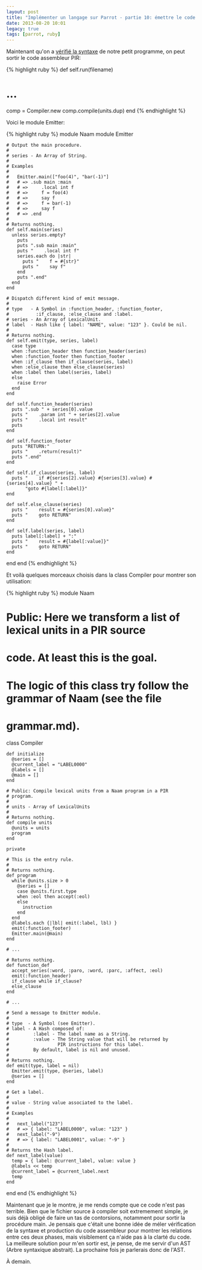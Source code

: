 ```yaml
---
layout: post
title: "Implémenter un langage sur Parrot - partie 10: émettre le code assembleur"
date: 2013-08-20 10:01
legacy: true
tags: [parrot, ruby]
---
```




Maintenant qu'on a 
[vérifié la syntaxe](http://lkdjiin.github.io/blog/2013/08/18/implementer-un-langage-sur-parrot-partie-9-la-syntaxe/)
de notre petit programme, on peut sortir le code assembleur PIR:

{% highlight ruby %}
def self.run(filename)
  # ...
  comp = Compiler.new
  comp.compile(units.dup)
end
{% endhighlight %}

<!-- more -->

Voici le module Emitter:

{% highlight ruby %}
module Naam
  module Emitter

    # Output the main procedure.
    #
    # series - An Array of String.
    #
    # Examples
    #
    #   Emitter.main(["foo(4)", "bar(-1)"]
    #   # => .sub main :main
    #   # =>     .local int f
    #   # =>     f = foo(4)
    #   # =>     say f
    #   # =>     f = bar(-1)
    #   # =>     say f
    #   # => .end
    #
    # Returns nothing.
    def self.main(series)
      unless series.empty?
        puts
        puts ".sub main :main"
        puts "    .local int f"
        series.each do |str|
          puts "    f = #{str}"
          puts "    say f"
        end
        puts ".end"
      end
    end

    # Dispatch different kind of emit message.
    #
    # type   - A Symbol in :function_header, :function_footer,
    #          :if_clause, :else_clause and :label.
    # series - An Array of LexicalUnit.
    # label  - Hash like { label: "NAME", value: "123" }. Could be nil.
    #
    # Returns nothing.
    def self.emit(type, series, label)
      case type
      when :function_header then function_header(series)
      when :function_footer then function_footer
      when :if_clause then if_clause(series, label)
      when :else_clause then else_clause(series)
      when :label then label(series, label)
      else
        raise Error
      end
    end

    def self.function_header(series)
      puts ".sub " + series[0].value
      puts "    .param int " + series[2].value
      puts "    .local int result"
      puts
    end

    def self.function_footer
      puts "RETURN:"
      puts "    .return(result)"
      puts ".end"
    end

    def self.if_clause(series, label)
      puts "    if #{series[2].value} #{series[3].value} #{series[4].value} " +
           "goto #{label[:label]}"
    end

    def self.else_clause(series)
      puts "    result = #{series[0].value}"
      puts "    goto RETURN"
    end

    def self.label(series, label)
      puts label[:label] + ":"
      puts "    result = #{label[:value]}"
      puts "    goto RETURN"
    end

  end
end
{% endhighlight %}

Et voilà quelques morceaux choisis dans la class Compiler pour montrer
son utilisation:

{% highlight ruby %}
module Naam

  # Public: Here we transform a list of lexical units in a PIR source
  # code. At least this is the goal.
  #
  # The logic of this class try follow the grammar of Naam (see the file
  # grammar.md).
  class Compiler

    def initialize
      @series = []
      @current_label = "LABEL0000"
      @labels = []
      @main = []
    end

    # Public: Compile lexical units from a Naam program in a PIR
    # program.
    #
    # units - Array of LexicalUnits
    #
    # Returns nothing.
    def compile units
      @units = units
      program
    end

    private

    # This is the entry rule.
    #
    # Returns nothing.
    def program
      while @units.size > 0
        @series = []
        case @units.first.type
        when :eol then accept(:eol)
        else
          instruction
        end
      end
      @labels.each {|lbl| emit(:label, lbl) }
      emit(:function_footer)
      Emitter.main(@main)
    end

    # ...

    # Returns nothing.
    def function_def
      accept_series(:word, :paro, :word, :parc, :affect, :eol)
      emit(:function_header)
      if_clause while if_clause?
      else_clause
    end

    # ...

    # Send a message to Emitter module.
    #
    # type  - A Symbol (see Emitter).
    # label - A Hash composed of:
    #         :label - The label name as a String.
    #         :value - The String value that will be returned by
    #                  PIR instructions for this label.
    #         By default, label is nil and unused.
    #
    # Returns nothing.
    def emit(type, label = nil)
      Emitter.emit(type, @series, label)
      @series = []
    end

    # Get a label.
    #
    # value - String value associated to the label.
    #
    # Examples
    #
    #   next_label("123")
    #   # => { label: "LABEL0000", value: "123" }
    #   next_label("-9")
    #   # => { label: "LABEL0001", value: "-9" }
    #
    # Returns the Hash label.
    def next_label(value)
      temp = { label: @current_label, value: value }
      @labels << temp
      @current_label = @current_label.next
      temp
    end
  end
end
{% endhighlight %}

Maintenant que je le montre, je me rends compte que ce code n'est pas
terrible. Bien que le fichier source à compiler soit extremement simple,
je suis déjà obligé de faire un tas de contorsions, notamment pour sortir
la procédure main. Je pensais que c'était une bonne idée de méler
vérification de la syntaxe et production du code assembleur pour montrer
les relations entre ces deux phases, mais visiblement ça n'aide pas
à la clarté du code. La meilleure solution pour m'en sortir est, je pense,
de me servir d'un AST (Arbre syntaxique abstrait). La prochaine fois je
parlerais donc de l'AST.





À demain.




